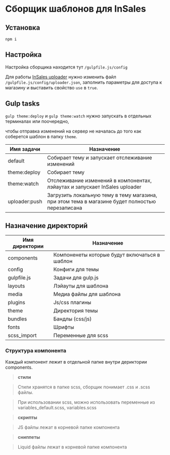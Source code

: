 # Сборщик шаблонов для InSales

## Установка

```
npm i
```

## Настройка

Настройка сборщика находится тут `/gulpfile.js/config`

Для работы [InSales uploader](https://github.com/VladimirIvanin/insales-uploader) нужно изменить файл `/gulpfile.js/config/uploader.json`, заполнить параметры для доступа к магазину и выставить свойство `use` в `true`.


## Gulp tasks

`gulp theme:deploy` и `gulp theme:watch` нужно запускать в отдельных терминалах или поочередно,

чтобы отправка изменений на сервер не началась до того как соберется шаблон в папку `theme`.

| Имя задачи   | Назначение                                       |
|--------------|--------------------------------------------------|
| default      | Собирает тему и запускает отслеживание изменений |
| theme:deploy | Собирает тему                                    |
| theme:watch  | Отслеживание изменений в компонентах, лэйаутах и запускает InSales uploader   |
| uploader:push| Загрузить локальную тему в тему магазина, при этом тема в магазине будет полностью перезаписана |

## Назначение директорий

| Имя директории | Назначение                                    |
|----------------|-----------------------------------------------|
| components     | Компоненеты которые будут включаться в шаблон |
| config         | Конфиги для темы                              |
| gulpfile.js    | Задачи для gulp.js                            |
| layouts        | Лэйауты для шаблона                           |
| media          | Медиа файлы для шаблона                       |
| plugins        | Js/css плагины                                |
| theme          | Директория темы                               |
| bundles        | Бандлы (css/js)                               |
| fonts          | Шрифты                                        |
| scss_import    | Переменные для scss                           |

### Структура компонента

Каждый компонент лежит в отдельной папке внутри дериктории components.
>**стили**

> Стили хранятся в папке scss, сборщик понимает .css и .scss файлы.

> При использовании scss, можно использовать переменные из variables_default.scss, variables.scss


>**скрипты**

>JS файлы лежат в корневой папке компонента


>**сниппеты**

>Liquid файлы лежат в корневой папке компонента
